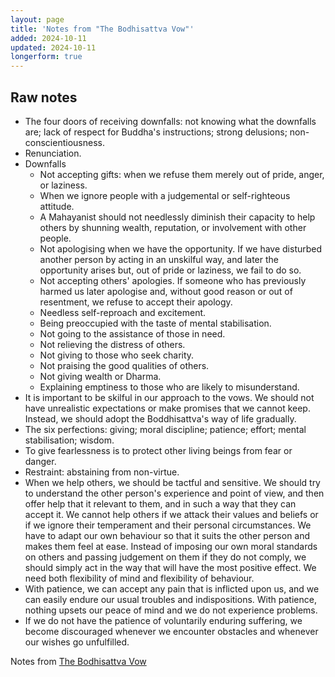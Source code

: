 ```yaml
---
layout: page
title: 'Notes from "The Bodhisattva Vow"'
added: 2024-10-11
updated: 2024-10-11
longerform: true
---
```


## Raw notes

- The four doors of receiving downfalls: not knowing what the downfalls are; lack of respect for Buddha's instructions; strong delusions; non-conscientiousness.
- Renunciation.
- Downfalls
    - Not accepting gifts: when we refuse them merely out of pride, anger, or laziness.
    - When we ignore people with a judgemental or self-righteous attitude.
    - A Mahayanist should not needlessly diminish their capacity to help others by shunning wealth, reputation, or involvement with other people.
    - Not apologising when we have the opportunity. If we have disturbed another person by acting in an unskilful way, and later the opportunity arises but, out of pride or laziness, we fail to do so.
    - Not accepting others' apologies. If someone who has previously harmed us later apologise and, without good reason or out of resentment, we refuse to accept their apology.
    - Needless self-reproach and excitement.
    - Being preoccupied with the taste of mental stabilisation.
    - Not going to the assistance of those in need.
    - Not relieving the distress of others.
    - Not giving to those who seek charity.
    - Not praising the good qualities of others.
    - Not giving wealth or Dharma.
    - Explaining emptiness to those who are likely to misunderstand.
- It is important to be skilful in our approach to the vows. We should not have unrealistic expectations or make promises that we cannot keep. Instead, we should adopt the Boddhisattva's way of life gradually.
- The six perfections: giving; moral discipline; patience; effort; mental stabilisation; wisdom.
- To give fearlessness is to protect other living beings from fear or danger.
- Restraint: abstaining from non-virtue.
- When we help others, we should be tactful and sensitive. We should try to understand the other person's experience and point of view, and then offer help that it relevant to them, and in such a way that they can accept it. We cannot help others if we attack their values and beliefs or if we ignore their temperament and their personal circumstances. We have to adapt our own behaviour so that it suits the other person and makes them feel at ease. Instead of imposing our own moral standards on others and passing judgement on them if they do not comply, we should simply act in the way that will have the most positive effect. We need both flexibility of mind and flexibility of behaviour.
- With patience, we can accept any pain that is inflicted upon us, and we can easily endure our usual troubles and indispositions. With patience, nothing upsets our peace of mind and we do not experience problems.
- If we do not have the patience of voluntarily enduring suffering, we become discouraged whenever we encounter obstacles and whenever our wishes go unfulfilled. 

Notes from [The Bodhisattva Vow](https://kadampa.org/book/the-bodhisattva-vow)